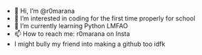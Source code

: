 - 👋 Hi, I’m @r0marana
- 👀 I’m interested in coding for the first time properly for school
- 🌱 I’m currently learning Python LMFAO
- 📫 How to reach me: r0marana on Insta
- I might bully my friend into making a github too idfk
